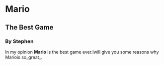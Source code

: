 # Mario
## The Best Game
### By Stephen

In my opinion **Mario** is the best game ever.Iwill give you some reasons why Mariois so_great_.

